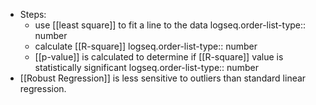 - Steps:
	- use [[least square]] to fit a line to the data
	  logseq.order-list-type:: number
	- calculate [[R-square]]
	  logseq.order-list-type:: number
	- [[p-value]] is calculated to determine if [[R-square]] value is statistically significant
	  logseq.order-list-type:: number
- [[Robust Regression]] is less sensitive to outliers than standard linear regression.